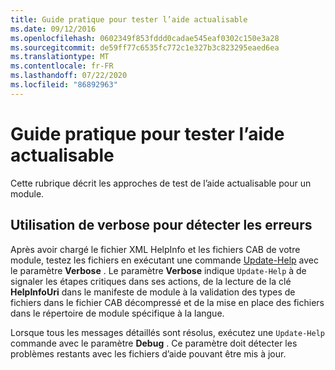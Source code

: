 ```yaml
---
title: Guide pratique pour tester l’aide actualisable
ms.date: 09/12/2016
ms.openlocfilehash: 0602349f853fddd0cadae545eaf0302c150e3a28
ms.sourcegitcommit: de59ff77c6535fc772c1e327b3c823295eaed6ea
ms.translationtype: MT
ms.contentlocale: fr-FR
ms.lasthandoff: 07/22/2020
ms.locfileid: "86892963"
---
```

# <a name="how-to-test-updatable-help"></a>Guide pratique pour tester l’aide actualisable

Cette rubrique décrit les approches de test de l’aide actualisable pour un module.

## <a name="using-verbose-to-detect-errors"></a>Utilisation de verbose pour détecter les erreurs

Après avoir chargé le fichier XML HelpInfo et les fichiers CAB de votre module, testez les fichiers en exécutant une commande [Update-Help](/powershell/module/Microsoft.PowerShell.Core/Update-Help) avec le paramètre **Verbose** . Le paramètre **Verbose** indique `Update-Help` à de signaler les étapes critiques dans ses actions, de la lecture de la clé **HelpInfoUri** dans le manifeste de module à la validation des types de fichiers dans le fichier CAB décompressé et de la mise en place des fichiers dans le répertoire de module spécifique à la langue.

Lorsque tous les messages détaillés sont résolus, exécutez une `Update-Help` commande avec le paramètre **Debug** .
Ce paramètre doit détecter les problèmes restants avec les fichiers d’aide pouvant être mis à jour.
